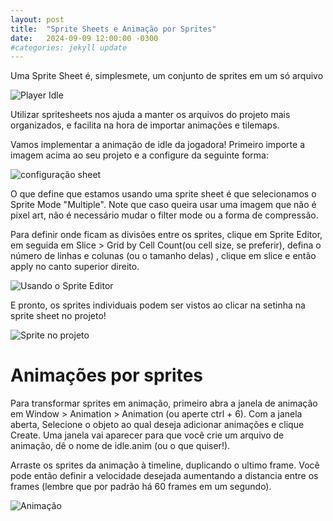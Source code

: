 ```yaml
---
layout: post
title:  "Sprite Sheets e Animação por Sprites"
date:   2024-09-09 12:00:00 -0300
#categories: jekyll update
---
```


Uma Sprite Sheet é, simplesmete, um conjunto de sprites em um só arquivo

![Player Idle](../../../img/player_idle-Sheet.png)

Utilizar spritesheets nos ajuda a manter os arquivos do projeto mais organizados, e facilita na hora de importar animações e tilemaps.

Vamos implementar a animação de idle da jogadora! Primeiro importe a imagem acima ao seu projeto e a configure da seguinte forma:

![configuração sheet](../../../img/importingss.png)

O que define que estamos usando uma sprite sheet é que selecionamos o Sprite Mode "Multiple". Note que caso queira usar uma imagem que não é pixel art, não é necessário mudar o filter mode ou a forma de compressão.

Para definir onde ficam as divisões entre os sprites, clique em Sprite Editor, em seguida em Slice > Grid by Cell Count(ou cell size, se preferir), defina o número de linhas e colunas (ou o tamanho delas)
, clique em slice e então apply no canto superior direito.

![Usando o Sprite Editor](../../../img/slicing.png)

E pronto, os sprites individuais podem ser vistos ao clicar na setinha na sprite sheet no projeto!

![Sprite no projeto](../../../img/slicedsprite.png)


# Animações por sprites

Para transformar sprites em animação, primeiro abra a janela de animação em Window > Animation > Animation (ou aperte ctrl + 6). Com a janela aberta, Selecione o objeto ao qual deseja adicionar animações e clique Create. Uma janela vai aparecer para que você crie um arquivo de animação, dê o nome de idle.anim (ou o que quiser!).

Arraste os sprites da animação à timeline, duplicando o ultimo frame. Você pode então definir a velocidade desejada aumentando a distancia entre os frames (lembre que por padrão há 60 frames em um segundo).

![Animação](../../../img/addingssanimation.gif)


